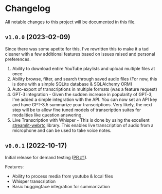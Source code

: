 # Changelog
All notable changes to this project will be documented in this file.

## `v1.0.0` (2023-02-09)
Since there was some apetite for this, I've rewritten this to make it a tad cleaner with a few additional features based on issues raised and personal preferences.
1. Ability to download entire YouTube playlists and upload multiple files at once
2. Ability browse, filter, and search through saved audio files (For now, this is done with a simple SQLite database & SQLAlchemy ORM)
3. Auto-export of transcriptions in multiple formats (was a feature request)
4. GPT-3 integration - Given the sudden increase in popularity of GPT-3, I've added a simple integration with the API. You can now set an API key and have GPT-3.5 summarize your transcriptions. Very likely, the next step will be to allow fine tuned models of transcription suites for modalities like question answering.
5. Live Transcription with Whisper - This is done by using the excellent [streamlit-webrtc](https://github.com/whitphx/streamlit-webrtc) library. This enables live transcription of audio from a microphone and can be used to take voice notes.


## `v0.0.1` (2022-10-17)
Initial release for demand testing ([PR #1](https://github.com/hayabhay/whisper-ui/pull/1)).

Features:
- Ability to process media from youtube & local files
- Whisper transcription
- Basic huggingface integration for summarization

